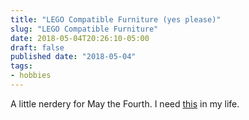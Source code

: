 ```yaml
---
title: "LEGO Compatible Furniture (yes please)"
slug: "LEGO Compatible Furniture"
date: 2018-05-04T20:26:10-05:00
draft: false
published date: "2018-05-04"
tags:
- hobbies
---
```


A little nerdery for May the Fourth. I need [this][1] in my life.

[1]: http://www.yankodesign.com/2018/04/12/lego-compatible-furniture-for-your-inner-child/
